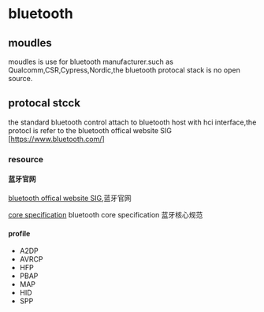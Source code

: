 # bluetooth

## moudles

moudles is use for bluetooth manufacturer.such as Qualcomm,CSR,Cypress,Nordic,the bluetooth protocal stack is no open source.

## protocal stcck

the standard bluetooth control attach to bluetooth host with hci interface,the protocl is refer to the bluetooth offical website SIG [https://www.bluetooth.com/]

### resource

#### 蓝牙官网

[bluetooth offical website SIG](https://www.bluetooth.com/),蓝牙官网

[core specification](https://www.bluetooth.com/specifications/specs/core-specification/) bluetooth core specification 蓝牙核心规范

#### profile
  
- A2DP
- AVRCP
- HFP
- PBAP
- MAP
- HID
- SPP
